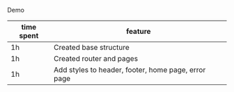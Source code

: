 Demo

| time spent | feature |
|-------------|-------------|
| 1h | Created base structure |
| 1h | Created router and pages |
| 1h | Add styles to header, footer, home page, error page |